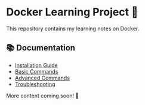 # Docker Learning Project 🚀  

This repository contains my learning notes on Docker.  

## 📚 Documentation  

- [Installation Guide](docs/installation.md)  
- [Basic Commands](docs/basic-commands.md)  
- [Advanced Commands](docs/advanced-commands.md)  
- [Troubleshooting](docs/troubleshooting.md)  

More content coming soon! 🚀
